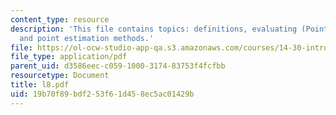 ```yaml
---
content_type: resource
description: 'This file contains topics: definitions, evaluating (Point) estimators
  and point estimation methods.'
file: https://ol-ocw-studio-app-qa.s3.amazonaws.com/courses/14-30-introduction-to-statistical-method-in-economics-spring-2006/19b70f89bdf253f61d458ec5ac01429b_l8.pdf
file_type: application/pdf
parent_uid: d3586eec-c059-1000-3174-83753f4fcfbb
resourcetype: Document
title: l8.pdf
uid: 19b70f89-bdf2-53f6-1d45-8ec5ac01429b
---
```


